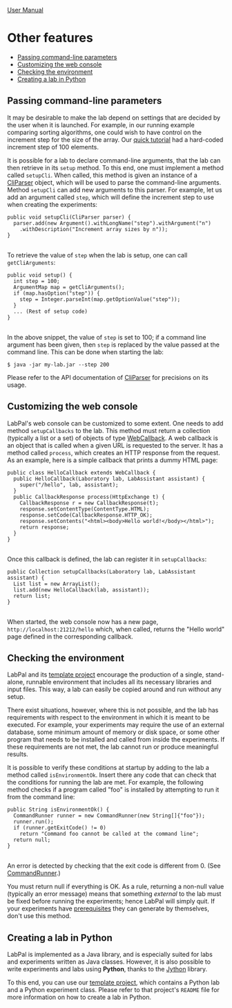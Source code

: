 [User Manual](index.html)

# Other features

- [Passing command-line parameters](#cli)
- [Customizing the web console](#custom-ui)
- [Checking the environment](#environment)
- [Creating a lab in Python](#python)

## <a name="cli">Passing command-line parameters</a>

It may be desirable to make the lab depend on settings that are decided by the user when it is launched. For example, in our running example comparing sorting algorithms, one could wish to have control on the increment step for the size of the array. Our [quick tutorial](quick-tutorial.html) had a hard-coded increment step of 100 elements.

It is possible for a lab to declare command-line arguments, that the lab can then retrieve in its `setup` method. To this end, one must implement a method called `setupCli`. When called, this method is given an instance of a [CliParser](/doc/ca/uqac/lif/labpal/CliParser.html) object, which will be used to parse the command-line arguments. Method `setupCli` can add new arguments to this parser. For example, let us add an argument called `step`, which will define the increment step to use when creating the experiments:

<pre><code>public void setupCli(CliParser parser) {
  parser.add(new Argument().withLongName("step").withArgument("n")
    .withDescription("Increment array sizes by n"));
}
</code>
</pre>

To retrieve the value of `step` when the lab is setup, one can call `getCliArguments`:

<pre><code>public void setup() {
  int step = 100;
  ArgumentMap map = getCliArguments();
  if (map.hasOption("step")) {
    step = Integer.parseInt(map.getOptionValue("step"));
  }
  ... (Rest of setup code)
}
</code>
</pre>

In the above snippet, the value of `step` is set to 100; if a command line argument has been given, then `step` is replaced by the value passed at the command line. This can be done when starting the lab:

    $ java -jar my-lab.jar --step 200

Please refer to the API documentation of [CliParser](/doc/ca/uqac/lif/labpal/CliParser.html) for precisions on its usage.

## <a name="custom-ui">Customizing the web console</a>

LabPal's web console can be customized to some extent. One needs to add method `setupCallbacks` to the lab. This method must return a collection (typically a list or a set) of objects of type [WebCallback](/doc/ca/uqac/lif/labpal/server/WebCallback.html). A web callback is an object that is called when a given URL is requested to the server. It has a method called `process`, which creates an HTTP response from the request. As an example, here is a simple callback that prints a dummy HTML page:

<pre><code>public class HelloCallback extends WebCallback {
  public HelloCallback(Laboratory lab, LabAssistant assistant) {
    super("/hello", lab, assistant);
  }
  public CallbackResponse process(HttpExchange t) {
    CallbackResponse r = new CallbackResponse(t);
    response.setContentType(ContentType.HTML);
    response.setCode(CallbackResponse.HTTP_OK);
    response.setContents("&lt;html&gt;&lt;body&gt;Hello world!&lt;/body&gt;&lt;/html&gt;");
    return response;
  }
}
</code>
</pre>

Once this callback is defined, the lab can register it in `setupCallbacks`:

<pre><code>public Collection<WebCallback> setupCallbacks(Laboratory lab, LabAssistant assistant) {
  List<WebCallback> list = new ArrayList<WebCallback>();
  list.add(new HelloCallback(lab, assistant));
  return list;
}
</code>
</pre>

When started, the web console now has a new page, `http://localhost:21212/hello` which, when called, returns the "Hello world" page defined in the corresponding callback.

## <a name="environment">Checking the environment</a>

LabPal and its [template project](https://github.com/liflab/labpal-project) encourage the production of a single, stand-alone, runnable environment that includes all its necessary libraries and input files. This way, a lab can easily be copied around and run without any setup.

There exist situations, however, where this is not possible, and the lab has requirements with respect to the environment in which it is meant to be executed. For example, your experiments may require the use of an external database, some minimum amount of memory or disk space, or some other program that needs to be installed and called from inside the experiments. If these requirements are not met, the lab cannot run or produce meaningful results.

It is possible to verify these conditions at startup by adding to the lab a method called `isEnvironmentOk`. Insert there any code that can check that the conditions for running the lab are met. For example, the following method checks if a program called "foo" is installed by attempting to run it from the command line:

<pre><code>public String isEnvironmentOk() {
  CommandRunner runner = new CommandRunner(new String[]{"foo"});
  runner.run();
  if (runner.getExitCode() != 0)
    return "Command foo cannot be called at the command line";
  return null;
}
</code>
</pre>

An error is detected by checking that the exit code is different from 0. (See [CommandRunner](/doc/ca/uqac/lif/labpal/CommandRunner.html).)

You must return null if everything is OK. As a rule, returning a non-null value (typically an error message) means that something *external* to the lab must be fixed before running the experiments; hence LabPal will simply quit. If your experiments have [prerequisites](experiments.html#prerequisites) they can generate by themselves, don't use this method.

## <a name="python">Creating a lab in Python</a>

LabPal is implemented as a Java library, and is especially suited for labs and experiments written as Java classes. However, it is also possible to write experiments and labs using **Python**, thanks to the [Jython](http://www.jython.org/) library.

To this end, you can use our [template project](https://github.com/liflab/labpal-jython-project), which contains a Python lab and a Python experiment class.  Please refer to that project's `README` file for more information on how to create a lab in Python.

<!-- :wrap=soft:mode=markdown: -->